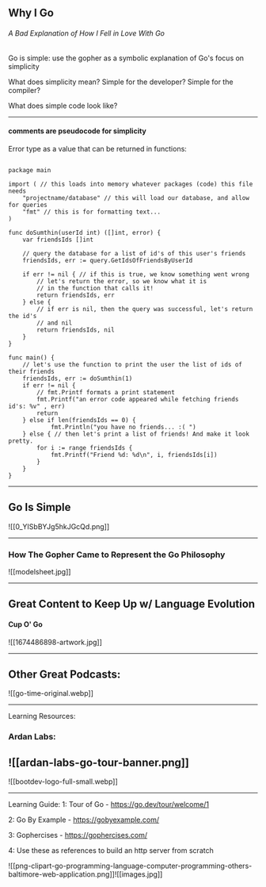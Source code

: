 ## Why I Go
###### A Bad Explanation of How I Fell in Love With Go


Go is simple: use the gopher as a symbolic explanation of Go's focus on simplicity

What does simplicity mean? Simple for the developer? Simple for the compiler?

What does simple code look like? 

---
#### comments are pseudocode for simplicity

Error type as a value that can be returned in functions:
```

package main

import ( // this loads into memory whatever packages (code) this file needs
	"projectname/database" // this will load our database, and allow for queries
	"fmt" // this is for formatting text...
)

func doSumthin(userId int) ([]int, error) {
	var friendsIds []int
	
	// query the database for a list of id's of this user's friends
	friendsIds, err := query.GetIdsOfFriendsByUserId
	
	if err != nil { // if this is true, we know something went wrong
		// let's return the error, so we know what it is 
		// in the function that calls it!
		return friendsIds, err
	} else {
		// if err is nil, then the query was successful, let's return the id's
		// and nil
		return friendsIds, nil
	}
}

func main() {
	// let's use the function to print the user the list of ids of their friends
	friendsIds, err := doSumthin(1)
	if err != nil {
		// fmt.Printf formats a print statement
		fmt.Printf("an error code appeared while fetching friends id's: %v" , err)
		return
	} else if len(friendsIds == 0) {
			fmt.Println("you have no friends... :( ")
	} else { // then let's print a list of friends! And make it look pretty.
		for i := range friendsIds {
			fmt.Printf("Friend %d: %d\n", i, friendsIds[i])
		}
	}
}

```


---
## Go Is Simple
![[0_YISbBYJg5hkJGcQd.png]]

---
### How The Gopher Came to Represent the Go Philosophy
![[modelsheet.jpg]]

---
## Great Content to Keep Up w/ Language Evolution
#### Cup O' Go

![[1674486898-artwork.jpg]]

---

## Other Great Podcasts:

![[go-time-original.webp]]

---

Learning Resources:
### Ardan Labs:

![[ardan-labs-go-tour-banner.png]]
---

![[bootdev-logo-full-small.webp]]

---

Learning Guide:
1: Tour of Go - https://go.dev/tour/welcome/1

2: Go By Example - https://gobyexample.com/

3: Gophercises - https://gophercises.com/

4: Use these as references to build an http server from scratch



![[png-clipart-go-programming-language-computer-programming-others-baltimore-web-application.png]]![[images.jpg]]
